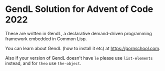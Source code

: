 # GendL Solution for Advent of Code 2022

These are written in GendL, a declarative demand-driven programming
framework embedded in Common Lisp. 

You can learn about GendL (how to install it etc) at https://gornschool.com.

Also if your version of GendL doesn't have `le` please use `list-elements` instead, and for `theo` use `the-object`.
